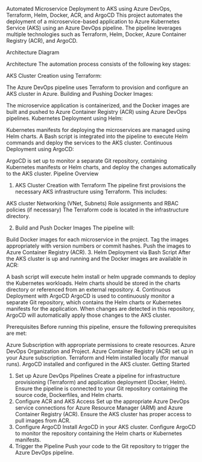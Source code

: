 Automated Microservice Deployment to AKS using Azure DevOps, Terraform, Helm, Docker, ACR, and ArgoCD
This project automates the deployment of a microservice-based application to Azure Kubernetes Service (AKS) using an Azure DevOps pipeline. The pipeline leverages multiple technologies such as Terraform, Helm, Docker, Azure Container Registry (ACR), and ArgoCD.

Architecture Diagram

Architecture
The automation process consists of the following key stages:

AKS Cluster Creation using Terraform:

The Azure DevOps pipeline uses Terraform to provision and configure an AKS cluster in Azure.
Building and Pushing Docker Images:

The microservice application is containerized, and the Docker images are built and pushed to Azure Container Registry (ACR) using Azure DevOps pipelines.
Kubernetes Deployment using Helm:

Kubernetes manifests for deploying the microservices are managed using Helm charts. A Bash script is integrated into the pipeline to execute Helm commands and deploy the services to the AKS cluster.
Continuous Deployment using ArgoCD:

ArgoCD is set up to monitor a separate Git repository, containing Kubernetes manifests or Helm charts, and deploy the changes automatically to the AKS cluster.
Pipeline Overview
1. AKS Cluster Creation with Terraform
The pipeline first provisions the necessary AKS infrastructure using Terraform. This includes:

AKS cluster
Networking (VNet, Subnets)
Role assignments and RBAC policies (if necessary)
The Terraform code is located in the infrastructure directory.

2. Build and Push Docker Images
The pipeline will:

Build Docker images for each microservice in the project.
Tag the images appropriately with version numbers or commit hashes.
Push the images to Azure Container Registry (ACR).
3. Helm Deployment via Bash Script
After the AKS cluster is up and running and the Docker images are available in ACR:

A bash script will execute helm install or helm upgrade commands to deploy the Kubernetes workloads.
Helm charts should be stored in the charts directory or referenced from an external repository.
4. Continuous Deployment with ArgoCD
ArgoCD is used to continuously monitor a separate Git repository, which contains the Helm charts or Kubernetes manifests for the application. When changes are detected in this repository, ArgoCD will automatically apply those changes to the AKS cluster.

Prerequisites
Before running this pipeline, ensure the following prerequisites are met:

Azure Subscription with appropriate permissions to create resources.
Azure DevOps Organization and Project.
Azure Container Registry (ACR) set up in your Azure subscription.
Terraform and Helm installed locally (for manual runs).
ArgoCD installed and configured in the AKS cluster.
Getting Started
1. Set up Azure DevOps Pipelines
Create a pipeline for infrastructure provisioning (Terraform) and application deployment (Docker, Helm).
Ensure the pipeline is connected to your Git repository containing the source code, Dockerfiles, and Helm charts.
2. Configure ACR and AKS Access
Set up the appropriate Azure DevOps service connections for Azure Resource Manager (ARM) and Azure Container Registry (ACR).
Ensure the AKS cluster has proper access to pull images from ACR.
3. Configure ArgoCD
Install ArgoCD in your AKS cluster.
Configure ArgoCD to monitor the repository containing the Helm charts or Kubernetes manifests.
4. Trigger the Pipeline
Push your code to the Git repository to trigger the Azure DevOps pipeline.
